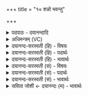 +++
title = "१० शन्नो भवन्तु"

+++
<details><summary>पदपाठः - दयानन्दादि</summary>

शम्। नः॒। भ॒व॒न्तु॒। वा॒जिनः॑। हवे॑षु। दे॒वता॒तेति॑ दे॒वऽता॑ता। मि॒तद्र॑व॒ इति॑ मि॒तऽद्र॑वः। स्व॒र्का इति॑ सुऽअ॒र्काः। ज॒म्भय॑न्तः। अहि॑म्। वृक॑म्। रक्षा॑ꣳसि। सने॑मि। अ॒स्मत्। यु॒य॒व॒न्। अमी॑वाः। १०।
</details>

<details><summary>अधिमन्त्रम् (VC)</summary>

- ऋत्विजो देवताः
- आत्रेय ऋषिः
- भुरिक्पङ्क्तिः
- पञ्चमः
</details>

<details><summary>दयानन्द-सरस्वती (हि) - विषयः</summary>

फिर उसी विषय को अगले मन्त्र में कहा है।
</details>

<details><summary>दयानन्द-सरस्वती (हि) - पदार्थः</summary>

पदार्थान्वयभाषाः -  हे (स्वर्काः) अच्छे अन्न वा वज्र से युक्त और (मितद्रवः) प्रमाणित चलने और (देवताता) विद्वानों के समान वर्त्तने हारे (वाजिनः) अति उत्तम विज्ञान से युक्त (हवेषु) लेने-देने में चतुर आप लोग (अहिम्) मेघ को सूर्य के समान (वृकम्) चोर और (रक्षांसि) दुष्ट जीवों का (जम्भयन्तः) नाश करते हुए (नः) हमारे लिए (सनेमि) सनातन (शम्) सुख करने हारे (भवन्तु) होओ और (अस्मत्) हमारे (अमीवाः) रोगों को (युयवन्) दूर करो ॥१० ॥
</details>

<details><summary>दयानन्द-सरस्वती (हि) - भावार्थः</summary>

भावार्थभाषाः -  इस मन्त्र में वाचकलुप्तोपमालङ्कार है। जैसे सूर्य अन्धकार को हटा के सब को सुखी करता है, वैसे विद्वान् लोग प्राणियों के शरीर और आत्मा के सब रोगों को निवृत्त करके आनन्दयुक्त करें ॥१० ॥
</details>

<details><summary>दयानन्द-सरस्वती (सं) - विषयः</summary>

पुनस्तमेव विषयमाह ॥
</details>

<details><summary>दयानन्द-सरस्वती (सं) - पदार्थः</summary>

पदार्थान्वयभाषाः -  हे स्वर्का ! मितद्रवो देवताता वाजिनो हवेषु विद्वांसो भवन्तोऽहिं सूर्य इव वृकं रक्षांसि च जम्भयन्तो नः सनेमि शं भवन्तु। अस्मदमीवा युयवन् ॥१० ॥
</details>

<details><summary>दयानन्द-सरस्वती (सं) - भावार्थः</summary>

भावार्थभाषाः -  अत्र वाचकलुप्तोपमालङ्कारः। यथा सूर्योऽन्धकारं निवर्त्त्य सर्वान् सुखयति, तथा विद्वांसः प्राणिनां सर्वान् शरीरात्मरोगान् निवार्य्यानन्दयेयुः ॥१० ॥
</details>

<details><summary>सविता जोशी ← दयानन्दः (म) - भावार्थः</summary>

भावार्थभाषाः -  या मंत्रात वाचकलुप्तोपमालंकार आहे. सूर्य जसा अंधःकार हटवून सर्वांना सुखी करतो तसे विद्वान लोकांनी प्राण्यांच्या शरीराचे व आत्म्याचे सर्व रोग दूर करून आनंदित करावे.
</details>